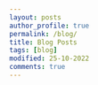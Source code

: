 ```yaml
---
layout: posts
author_profile: true
permalink: /blog/
title: Blog Posts
tags: [blog]
modified: 25-10-2022
comments: true
---
```

